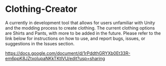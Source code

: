 # Clothing-Creator
A currently in development tool that allows for users unfamiliar with Unity and the modding process to create clothing. The current clothing options are Shirts and Pants, with more to be added in the future. Please refer to the link below for instructions on how to use, and report bugs, issues, or suggestions in the Issues section.

https://docs.google.com/document/d/1rPddthGRYXb0Et33R-em6ppK8JZtxoIupaNKkTKtlVU/edit?usp=sharing
